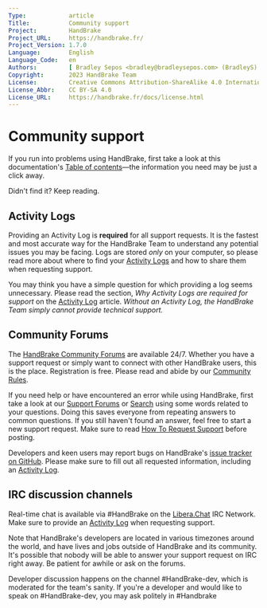 ```yaml
---
Type:            article
Title:           Community support
Project:         HandBrake
Project_URL:     https://handbrake.fr/
Project_Version: 1.7.0
Language:        English
Language_Code:   en
Authors:         [ Bradley Sepos <bradley@bradleysepos.com> (BradleyS) ]
Copyright:       2023 HandBrake Team
License:         Creative Commons Attribution-ShareAlike 4.0 International
License_Abbr:    CC BY-SA 4.0
License_URL:     https://handbrake.fr/docs/license.html
---
```


Community support
=================

If you run into problems using HandBrake, first take a look at this documentation's [Table of contents](../table-of-contents.html)—the information you need may be just a click away.

Didn't find it? Keep reading.

## Activity Logs

Providing an Activity Log is **required** for all support requests. It is the fastest and most accurate way for the HandBrake Team to understand any potential issues you may be facing. Logs are stored *only* on your computer, so please read more about where to find your [Activity Logs](activity-log.html) and how to share them when requesting support.

You may think you have a simple question for which providing a log seems unnecessary. Please read the section, *Why Activity Logs are required for support* on the [Activity Log](activity-log.html) article. *Without an Activity Log, the HandBrake Team simply cannot provide technical support.*

## Community Forums

The [HandBrake Community Forums](https://forum.handbrake.fr/) are available 24/7. Whether you have a support request or simply want to connect with other HandBrake users, this is the place. Registration is free. Please read and abide by our [Community Rules](https://forum.handbrake.fr/viewtopic.php?f=6&t=6702).

If you need help or have encountered an error while using HandBrake, first take a look at our [Support Forums](https://forum.handbrake.fr/viewforum.php?f=16) or [Search](https://forum.handbrake.fr/search.php) using some words related to your questions. Doing this saves everyone from repeating answers to common questions. If you still haven't found an answer, feel free to start a new support request. Make sure to read [How To Request Support](https://forum.handbrake.fr/viewtopic.php?f=6&t=31236) before posting.

Developers and keen users may report bugs on HandBrake's [issue tracker on GitHub](https://github.com/HandBrake/HandBrake/issues). Please make sure to fill out all requested information, including an [Activity Log](activity-log.html).

## IRC discussion channels

Real-time chat is available via #HandBrake on the [Libera.Chat](https://libera.chat/) IRC Network. Make sure to provide an [Activity Log](activity-log.html) when requesting support.


Note that HandBrake's developers are located in various timezones around the world, and have lives and jobs outside of HandBrake and its community. It's possible that nobody will be able to answer your support request on IRC right away. Be patient for awhile or ask on the forums.

Developer discussion happens on the channel #HandBrake-dev, which is moderated for the team's sanity. If you're a developer and would like to speak on #HandBrake-dev, you may ask politely in #Handbrake
